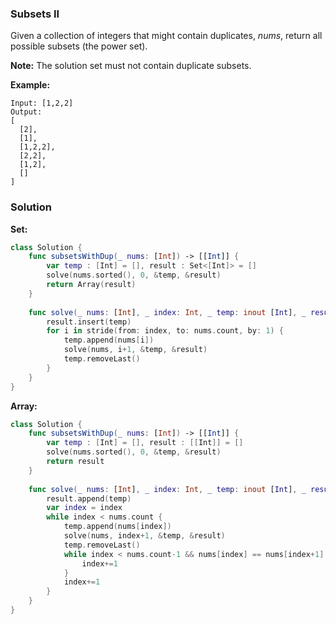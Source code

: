 
### Subsets II

Given a collection of integers that might contain duplicates, *nums*, return all possible subsets (the power set).

__Note:__ The solution set must not contain duplicate subsets.

__Example:__
```
Input: [1,2,2]
Output:
[
  [2],
  [1],
  [1,2,2],
  [2,2],
  [1,2],
  []
]
```

### Solution
__Set:__
```Swift
class Solution {
    func subsetsWithDup(_ nums: [Int]) -> [[Int]] {
        var temp : [Int] = [], result : Set<[Int]> = []
        solve(nums.sorted(), 0, &temp, &result)
        return Array(result)
    }
    
    func solve(_ nums: [Int], _ index: Int, _ temp: inout [Int], _ result: inout Set<[Int]>) {
        result.insert(temp)
        for i in stride(from: index, to: nums.count, by: 1) {
            temp.append(nums[i])
            solve(nums, i+1, &temp, &result)
            temp.removeLast()
        }
    }
}
```
__Array:__
```Swift
class Solution {
    func subsetsWithDup(_ nums: [Int]) -> [[Int]] {
        var temp : [Int] = [], result : [[Int]] = []
        solve(nums.sorted(), 0, &temp, &result)
        return result
    }
    
    func solve(_ nums: [Int], _ index: Int, _ temp: inout [Int], _ result: inout [[Int]]) {
        result.append(temp)
        var index = index
        while index < nums.count {
            temp.append(nums[index])
            solve(nums, index+1, &temp, &result)
            temp.removeLast()
            while index < nums.count-1 && nums[index] == nums[index+1] {
                index+=1
            }
            index+=1
        }
    }
}
```